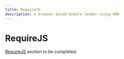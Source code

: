 ```yaml
---
title: RequireJS
description: a browser based module loader using AMD
---
```


# RequireJS

[RequireJS](http://requirejs.org/) section to be completed.
